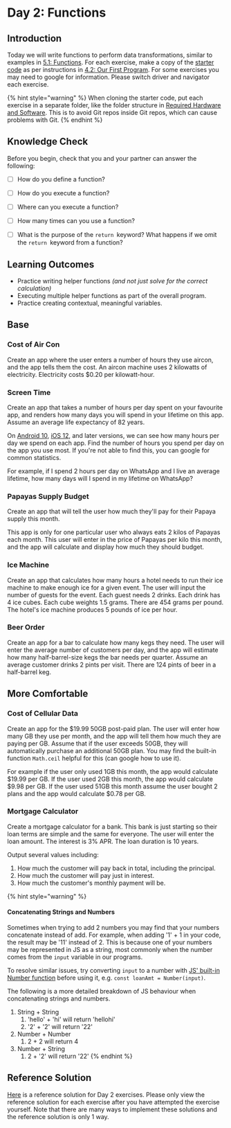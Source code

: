 # Day 2: Functions

## Introduction

Today we will write functions to perform data transformations, similar to examples in [5.1: Functions](../5-structuring-and-debugging-code/5.1-functions.md#exercises). For each exercise, make a copy of the [starter code](https://github.com/rocketacademy/basics-starter-code) as per instructions in [4.2: Our First Program](../4-getting-started-with-code/4.2-our-first-program.md#setup). For some exercises you may need to google for information. Please switch driver and navigator each exercise.

{% hint style="warning" %}
When cloning the starter code, put each exercise in a separate folder, like the folder structure in [Required Hardware and Software](../course-logistics/required-hardware-and-software.md#folder-structure-for-coding-basics). This is to avoid Git repos inside Git repos, which can cause problems with Git.
{% endhint %}

## Knowledge Check

Before you begin, check that you and your partner can answer the following:

* [ ] How do you define a function?
* [ ] How do you execute a function?
* [ ] Where can you execute a function?
* [ ] How many times can you use a function?
* [ ] What is the purpose of the `return `keyword? What happens if we omit the `return `keyword from a function?



## Learning Outcomes

* Practice writing helper functions _(and not just solve for the correct calculation)_
* Executing multiple helper functions as part of the overall program.
* Practice creating contextual, meaningful variables.

## Base

### Cost of Air Con

Create an app where the user enters a number of hours they use aircon, and the app tells them the cost. An aircon machine uses 2 kilowatts of electricity. Electricity costs $0.20 per kilowatt-hour.

### Screen Time

Create an app that takes a number of hours per day spent on your favourite app, and renders how many days you will spend in your lifetime on this app. Assume an average life expectancy of 82 years.

On [Android 10](https://wellbeing.google/tools/), [iOS 12](https://support.apple.com/en-us/HT208982), and later versions, we can see how many hours per day we spend on each app. Find the number of hours you spend per day on the app you use most. If you're not able to find this, you can google for common statistics.

For example, if I spend 2 hours per day on WhatsApp and I live an average lifetime, how many days will I spend in my lifetime on WhatsApp?

### Papayas Supply Budget

Create an app that will tell the user how much they'll pay for their Papaya supply this month.

This app is only for one particular user who always eats 2 kilos of Papayas each month. This user will enter in the price of Papayas per kilo this month, and the app will calculate and display how much they should budget.

### Ice Machine

Create an app that calculates how many hours a hotel needs to run their ice machine to make enough ice for a given event. The user will input the number of guests for the event. Each guest needs 2 drinks. Each drink has 4 ice cubes. Each cube weights 1.5 grams. There are 454 grams per pound. The hotel's ice machine produces 5 pounds of ice per hour.

### Beer Order

Create an app for a bar to calculate how many kegs they need. The user will enter the average number of customers per day, and the app will estimate how many half-barrel-size kegs the bar needs per quarter. Assume an average customer drinks 2 pints per visit. There are 124 pints of beer in a half-barrel keg.

## More Comfortable

### Cost of Cellular Data

Create an app for the $19.99 50GB post-paid plan. The user will enter how many GB they use per month, and the app will tell them how much they are paying per GB. Assume that if the user exceeds 50GB, they will automatically purchase an additional 50GB plan. You may find the built-in function `Math.ceil` helpful for this (can google how to use it).

For example if the user only used 1GB this month, the app would calculate $19.99 per GB. If the user used 2GB this month, the app would calculate $9.98 per GB. If the user used 51GB this month assume the user bought 2 plans and the app would calculate $0.78 per GB. 

### Mortgage Calculator

Create a mortgage calculator for a bank. This bank is just starting so their loan terms are simple and the same for everyone. The user will enter the loan amount. The interest is 3% APR. The loan duration is 10 years.

Output several values including:

1. How much the customer will pay back in total, including the principal.
2. How much the customer will pay just in interest.
3. How much the customer's monthly payment will be.

{% hint style="warning" %}
#### Concatenating Strings and Numbers

Sometimes when trying to add 2 numbers you may find that your numbers concatenate instead of add. For example, when adding '1' + 1 in your code, the result may be '11' instead of 2. This is because one of your numbers may be represented in JS as a string, most commonly when the number comes from the `input` variable in our programs. 

To resolve similar issues, try converting `input` to a number with [JS' built-in Number function](https://developer.mozilla.org/en-US/docs/Web/JavaScript/Reference/Global_Objects/Number) before using it, e.g. `const loanAmt = Number(input)`.

The following is a more detailed breakdown of JS behaviour when concatenating strings and numbers.

1. String + String
   1. 'hello' + 'hi'  will return 'hellohi'
   2. '2' + '2' will return '22'
2. Number + Number 
   1. 2 + 2 will return 4
3. Number + String
   1. 2 + '2' will return '22'
{% endhint %}

## Reference Solution

[Here](https://github.com/rocketacademy/basics-starter-code/blob/day2/script.js) is a reference solution for Day 2 exercises. Please only view the reference solution for each exercise after you have attempted the exercise yourself. Note that there are many ways to implement these solutions and the reference solution is only 1 way.
